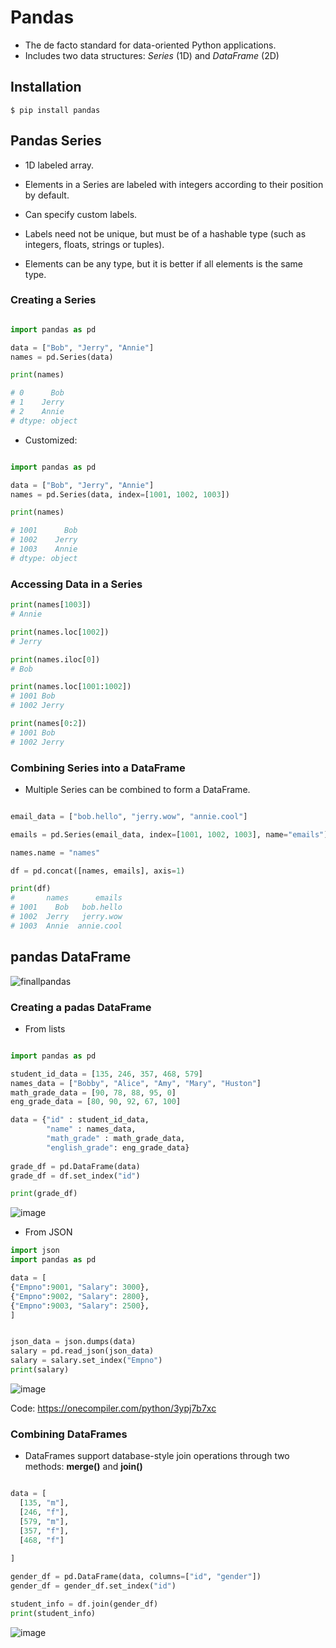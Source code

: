 # Pandas

- The de facto standard for data-oriented Python applications.
- Includes two data structures: *Series* (1D) and *DataFrame* (2D)

## Installation

```console
$ pip install pandas
```

## Pandas Series

- 1D labeled array.
- Elements in a Series are labeled with integers according to their position by default.
- Can specify custom labels.
- Labels need not be unique, but must be of a hashable type (such as integers, floats, strings or tuples).

- Elements can be any type, but it is better if all elements is the same type.


### Creating a Series

```Python

import pandas as pd

data = ["Bob", "Jerry", "Annie"]
names = pd.Series(data)

print(names)

# 0      Bob
# 1    Jerry
# 2    Annie
# dtype: object
```
- Customized: 
```Python

import pandas as pd

data = ["Bob", "Jerry", "Annie"]
names = pd.Series(data, index=[1001, 1002, 1003])

print(names)

# 1001      Bob
# 1002    Jerry
# 1003    Annie
# dtype: object
```

### Accessing Data in a Series

```Python
print(names[1003])
# Annie

print(names.loc[1002])
# Jerry

print(names.iloc[0])
# Bob

print(names.loc[1001:1002])
# 1001 Bob
# 1002 Jerry

print(names[0:2])
# 1001 Bob
# 1002 Jerry
```

### Combining Series into a DataFrame

- Multiple Series can be combined to form a DataFrame.

```Python

email_data = ["bob.hello", "jerry.wow", "annie.cool"]

emails = pd.Series(email_data, index=[1001, 1002, 1003], name="emails")

names.name = "names"

df = pd.concat([names, emails], axis=1)

print(df)
#       names      emails
# 1001    Bob   bob.hello
# 1002  Jerry   jerry.wow
# 1003  Annie  annie.cool


```

## pandas DataFrame

![finallpandas](https://user-images.githubusercontent.com/82829738/202919884-59a07a38-e28e-446b-a834-9c7db4b5472f.png)



### Creating a padas DataFrame

- From lists
```Python

import pandas as pd

student_id_data = [135, 246, 357, 468, 579]
names_data = ["Bobby", "Alice", "Amy", "Mary", "Huston"]
math_grade_data = [90, 78, 88, 95, 0]
eng_grade_data = [80, 90, 92, 67, 100]

data = {"id" : student_id_data, 
        "name" : names_data,
        "math_grade" : math_grade_data,
        "english_grade": eng_grade_data}
        
grade_df = pd.DataFrame(data)
grade_df = df.set_index("id")

print(grade_df)
```
![image](https://user-images.githubusercontent.com/82829738/202920549-0cc391ff-7bb2-4927-9783-bbec21d0dbf0.png)

- From JSON

```Python
import json
import pandas as pd

data = [
{"Empno":9001, "Salary": 3000},
{"Empno":9002, "Salary": 2800},
{"Empno":9003, "Salary": 2500},
]


json_data = json.dumps(data)
salary = pd.read_json(json_data)
salary = salary.set_index("Empno")
print(salary)
```
![image](https://user-images.githubusercontent.com/82829738/202920243-a8d28be7-ba43-49d1-a740-333c0dc9a9e1.png)

Code: https://onecompiler.com/python/3ypj7b7xc

### Combining DataFrames

- DataFrames support database-style join operations through two methods: **merge()** and **join()**

```Python

data = [
  [135, "m"],
  [246, "f"],
  [579, "m"],
  [357, "f"],
  [468, "f"]
  
]

gender_df = pd.DataFrame(data, columns=["id", "gender"])
gender_df = gender_df.set_index("id")

student_info = df.join(gender_df)
print(student_info)
```
![image](https://user-images.githubusercontent.com/82829738/202921032-9c798b45-76f3-4b02-a6ae-70f2e025a70c.png)
